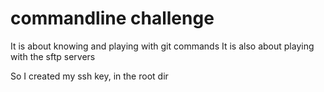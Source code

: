 # commandline challenge
It is about knowing and playing with git commands
It is also about playing with the sftp servers

So I created my ssh key, in the root dir
